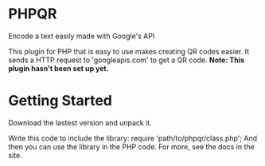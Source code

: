 # PHPQR
Encode a text easily made with Google's API

This plugin for PHP that is easy to use makes creating QR codes easier. It sends a HTTP request to 'googleapis.com' to get a QR code.
<b>Note: This plugin hasn't been set up yet.</b>

# Getting Started

Download the lastest version and unpack it.

Write this code to include the library:
require 'path/to/phpqr/class.php';
And then you can use the library in the PHP code.
For more, see the docs in the site.
